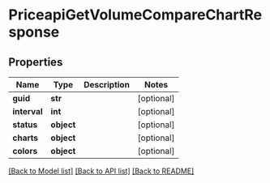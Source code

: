 # PriceapiGetVolumeCompareChartResponse

## Properties
Name | Type | Description | Notes
------------ | ------------- | ------------- | -------------
**guid** | **str** |  | [optional] 
**interval** | **int** |  | [optional] 
**status** | **object** |  | [optional] 
**charts** | **object** |  | [optional] 
**colors** | **object** |  | [optional] 

[[Back to Model list]](../README.md#documentation-for-models) [[Back to API list]](../README.md#documentation-for-api-endpoints) [[Back to README]](../README.md)

